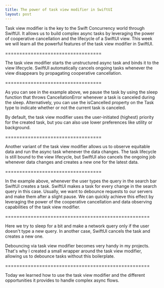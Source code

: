 ```yaml
---
title: The power of task view modifier in SwiftUI
layout: post
---
```


Task view modifier is the key to the Swift Concurrency world through SwiftUI. It allows us to build complex async tasks by leveraging the power of cooperative cancellation and the lifecycle of a SwiftUI view. This week we will learn all the powerful features of the task view modifier in SwiftUI.

==================================

The task view modifier starts the unstructured async task and binds it to the view lifecycle. SwiftUI automatically cancels ongoing tasks whenever the view disappears by propagating cooperative cancellation.

==================================

As you can see in the example above, we pause the task by using the sleep function that throws CancellationError whenever a task is canceled during the sleep. Alternatively, you can use the isCancelled property on the Task type to indicate whether or not the current task is canceled.

By default, the task view modifier uses the user-initiated (highest) priority for the created task, but you can also use lower preferences like utility or background. 

==================================

Another variant of the task view modifier allows us to observe equitable data and run the async task whenever the data changes. The task lifecycle is still bound to the view lifecycle, but SwiftUI also cancels the ongoing job whenever data changes and creates a new one for the latest data.

==================================

In the example above, whenever the user types the query in the search bar SwiftUI creates a task. SwiftUI makes a task for every change in the search query in this case. Usually, we want to debounce requests to our servers and make them after a slight pause. We can quickly achieve this effect by leveraging the power of the cooperative cancellation and data observing capabilities of the task view modifier.

===================================================

Here we try to sleep for a bit and make a network query only if the user doesn't type a new query. In another case, SwiftUI cancels the task and creates a new one.

Debouncing via task view modifier becomes very handy in my projects. That's why I created a small wrapper around the task view modifier, allowing us to debounce tasks without this boilerplate.

===================================================

Today we learned how to use the task view modifier and the different opportunities it provides to handle complex async flows.
